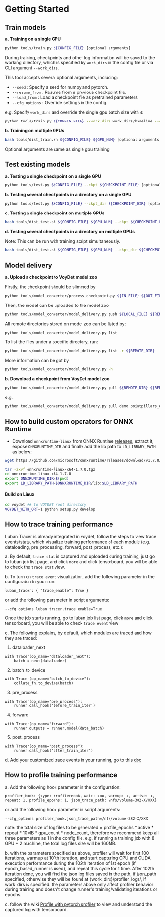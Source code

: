 # Getting Started

## Train models

**a. Training on a single GPU**

```bash
python tools/train.py ${CONFIG_FILE} [optional arguments]
```

During training, checkpoints and other log information will be saved to the working directory, which is specified by `work_dirs` in the config file or via CLI argument `--work_dirs`.

This tool accepts several optional arguments, including:

* `--seed` : Specify a seed for numpy and pytorch.
* `--resume_from` : Resume from a previous checkpoint file.
* `--load_from` : Load a checkpoint file as pretrained parameters.
* `--cfg_options` : Override settings in the config.

e.g. Specify `work_dirs` and override the single gpu batch size with `4`:
```bash
python tools/train.py ${CONFIG_FILE} --work_dirs work_dirs/baseline --cfg_options data.samples_per_gpu=4
```

**b. Training on multiple GPUs**

```bash
bash tools/dist_train.sh ${CONFIG_FILE} ${GPU_NUM} [optional arguments]
```

Optional arguments are same as single gpu training.


## Test existing models

**a. Testing a single checkpoint on a single GPU**

```bash
python tools/test.py ${CONFIG_FILE} --ckpt ${CHECKPOINT_FILE} [optional arguments]
```

**b. Testing several checkpoints in a directory on a single GPU**

```bash
python tools/test.py ${CONFIG_FILE} --ckpt_dir ${CHECKPOINT_DIR} [optional arguments]
```

**c. Testing a single checkpoint on multiple GPUs**

```bash
bash tools/dist_test.sh ${CONFIG_FILE} ${GPU_NUM} --ckpt ${CHECKPOINT_FILE} [optional arguments]
```

**d. Testing several checkpoints in a directory on multiple GPUs**

Note: This can be run with training script simultaneously.
```bash
bash tools/dist_test.sh ${CONFIG_FILE} ${GPU_NUM} --ckpt_dir ${CHECKPOINT_DIR} [optional arguments]
```

## Model delivery

**a. Upload a checkpoint to VoyDet model zoo**

Firstly, the checkpoint should be slimmed by
```bash
python tools/model_converter/process_checkpoint.py ${IN_FILE} ${OUT_FILE}
```

Then, the model can be uploaded to the model zoo
```bash
python tools/model_converter/model_delivery.py push ${LOCAL_FILE} ${REMOTE_DIR} ${REMOTE_FILE}
```

All remote directories stored on model zoo can be listed by:
```bash
python tools/model_converter/model_delivery.py list
```

To list the files under a specific directory, run:
```bash
python tools/model_converter/model_delivery.py list -r ${REMOTE_DIR}
```

More information can be got by
```bash
python tools/model_converter/model_delivery.py -h
```

**b. Download a checkpoint from VoyDet model zoo**

```bash
python tools/model_converter/model_delivery.py pull ${REMOTE_DIR} ${REMOTE_FILE} ${LOCAL_FILE}
```

e.g.
```bash
python tools/model_converter/model_delivery.py pull demo pointpillars_demo.pth work_dirs/demo/pointpillars_demo.pth
```

## How to build custom operators for ONNX Runtime
- Download `onnxruntime-linux` from ONNX Runtime [releases](https://github.com/microsoft/onnxruntime/releases/tag/v1.7.0), extract it, expose `ONNXRUNTIME_DIR` and finally add the lib path to `LD_LIBRARY_PATH` as below:

```bash
wget https://github.com/microsoft/onnxruntime/releases/download/v1.7.0/onnxruntime-linux-x64-1.7.0.tgz

tar -zxvf onnxruntime-linux-x64-1.7.0.tgz
cd onnxruntime-linux-x64-1.7.0
export ONNXRUNTIME_DIR=$(pwd)
export LD_LIBRARY_PATH=$ONNXRUNTIME_DIR/lib:$LD_LIBRARY_PATH
```

#### Build on Linux

```bash
cd voydet ## to VOYDET root directory
VOYDET_WITH_ORT=1 python setup.py develop
```

## How to trace training performance
Luban Tracer is already integrated in voydet, follow the steps to view trace events/stats, which visualize training performance of each module (e.g. dataloading, pre_processing, forward, post_process, etc.):

a. By default, `trace stat` is captured and uploaded during training, just go to luban job list page, and click `more` and click tensorboard, you will be able to check the `trace stat` view.

b. To turn on `trace event` visualization, add the following parameter in the configuraton in your run:
```
luban_tracer: { "trace_enable": True }
```
or add the following parameter in script arguments:
```
--cfg_options luban_tracer.trace_enable=True
```
Once the job starts running, go to luban job list page, click `more` and click
tensorboard, you will be able to check `trace event` view

c. The following explains, by default, which modules are traced and how they are traced:
1. dataloader_next
```
with Tracer(op_name="dataloader_next"):
    batch = next(dataloader)
```
2. batch_to_device
```
with Tracer(op_name="batch_to_device"):
    collate_fn.to_device(batch)
```
3. pre_process
```
with Tracer(op_name="pre_process"):
    runner.call_hook('before_train_iter')
```
4. forward
```
with Tracer(op_name="forward"):
    runner.outputs = runner.model(data_batch)
```
5. post_process
```
with Tracer(op_name="post_process"):
    runner.call_hook('after_train_iter')
```

d. Add your customized trace events in your running, go to this [doc](https://cooper.didichuxing.com/docs/document/2200078176355)

## How to profile training performance

a. Add the following hook parameter in the configuration:
```
profiler_hook: {type: ProfilerHook, wait: 100, warmup: 1, active: 1, repeat: 1, profile_epochs: 1, json_trace_path: /nfs/volume-382-X/XXX}
```
or add the following hook parameter in script arguments:
```
--cfg_options profiler_hook.json_trace_path=/nfs/volume-382-X/XXX
```

note: the total size of log files to be generated = profile_epochs * active * repeat * 10MB * gpu_count * node_count, therefore we recommend keep all three parameters as 1 in the config file. e.g. if running a training job with 8 GPU * 2 machine, the total log files size will be 160MB.

b. with the parameters specified as above, profiler will wait for first 100 iterations, warmup at 101th iteration, and start capturing CPU and CUDA execution performance during the 102th iteration of 1st epoch (if epoch_based_runner is used), and repeat this cycle for 1 time. After 102th iteration done, you will find the json log files saved in the path, if json_path specified, otherwise they will be found at {work_dirs}/profiler_logs/, if work_dirs is specified. the parameters above only affect profiler behavior during training and doesn't change runner's training/validating iterations or epochs.

c. follow the wiki [Profile with pytorch profiler](http://wiki.intra.xiaojukeji.com/display/AV/%5BML+training%5D+Profile+with+pytorch+profiler) to view and understand the captured log with tensorboard.
